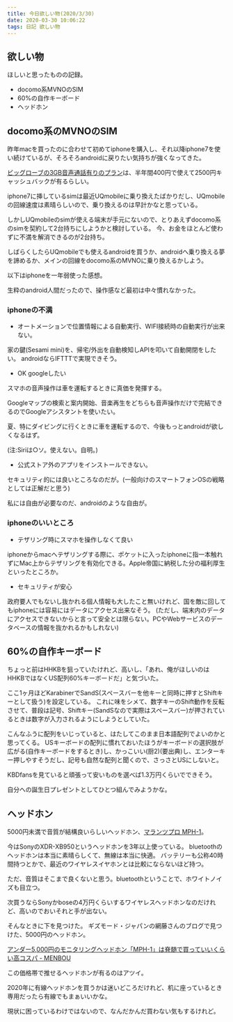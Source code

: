 ```yaml
---
title: 今日欲しい物(2020/3/30)
date: 2020-03-30 10:06:22
tags: 日記 欲しい物
---
```


## 欲しい物

ほしいと思ったものの記録。

- docomo系MVNOのSIM
- 60%の自作キーボード
- ヘッドホン

## docomo系のMVNOのSIM

昨年macを買ったのに合わせて初めてiphoneを購入し、それ以降iphone7を使い続けているが、そろそろandroidに戻りたい気持ちが強くなってきた。

[ビッグローブの3GB音声通話有りのプラン](https://www.amazon.co.jp/dp/B072PS4Q3H/ref=sspa_dk_detail_0?psc=1&pd_rd_i=B072PS4Q3H&pd_rd_w=MtTuU&pf_rd_p=6413bd85-d494-49e7-9f81-0e63e79171a9&pd_rd_wg=eJADD&pf_rd_r=9K6KRSP0W1DSTS5MQEPK&pd_rd_r=f0f592c6-efca-451e-ad83-7a5fe8f4bfe2&spLa=ZW5jcnlwdGVkUXVhbGlmaWVyPUExU1g2MENHQ0VZWEtGJmVuY3J5cHRlZElkPUEwNTQ2MDM2MklSSzVWVDlJQUFVQiZlbmNyeXB0ZWRBZElkPUE2V1UwTDFMNjBLM04md2lkZ2V0TmFtZT1zcF9kZXRhaWwmYWN0aW9uPWNsaWNrUmVkaXJlY3QmZG9Ob3RMb2dDbGljaz10cnVl)は、半年間400円で使えて2500円キャッシュバックが有るらしい。

iphone7に挿しているsimは最近UQmobileに乗り換えたばかりだし、UQmobileの回線速度は素晴らしいので、乗り換えるのは早計かなと思っている。

しかしUQmobileのsimが使える端末が手元にないので、とりあえずdocomo系のsimを契約して2台持ちにしようかと検討している。
今、お金をほとんど使わずに不満を解消できるのが2台持ち。

しばらくしたらUQmobileでも使えるandroidを買うか、androidへ乗り換える夢を諦めるか、メインの回線をdocomo系のMVNOに乗り換えるかしよう。

以下はiphoneを一年弱使った感想。

生粋のandroid人間だったので、操作感など最初は中々慣れなかった。

### iphoneの不満

- オートメーションで位置情報による自動実行、WIFI接続時の自動実行が出来ない。

家の鍵(Sesami mini)を、帰宅/外出を自動検知しAPIを叩いて自動開閉をしたい。
androidならIFTTTで実現できそう。

- OK googleしたい

スマホの音声操作は車を運転するときに真価を発揮する。

Googleマップの検索と案内開始、音楽再生をどちらも音声操作だけで完結できるのでGoogleアシスタントを使いたい。

夏、特にダイビングに行くときに車を運転するので、今後もっとandroidが欲しくなるはず。

(注:Siriは○ソ。使えない。自明。)

- 公式ストア外のアプリをインストールできない。

セキュリティ的には良いところなのだが。(一般向けのスマートフォンOSの戦略としては正解だと思う)

私には自由が必要なのだ、androidのような自由が。

### iphoneのいいところ

- テザリング時にスマホを操作しなくて良い

iphoneからmacへテザリングする際に、ポケットに入ったiphoneに指一本触れずにMac上からテザリングを有効化できる。Apple帝国に納税した分の福利厚生といったところか。

- セキュリティが安心

政府要人でもないし抜かれる個人情報も大したこと無いけれど、国を敵に回してもiphoneには容易にはデータにアクセス出来なそう。
(ただし、端末内のデータにアクセスできないからと言って安全とは限らない。PCやWebサービスのデータベースの情報を抜かれるかもしれない)

## 60%の自作キーボード

ちょっと前はHHKBを狙っていたけれど、高いし、「あれ、俺がほしいのはHHKBではなくUS配列60%キーボードだ」と気づいた。

ここ1ヶ月ほどKarabinerでSandS(スペースバーを他キーと同時に押すとShiftキーとして扱う)を設定している。
これに味をシメて、数字キーのShift動作を反転させて、普段は記号、Shiftキー(SandSなので実際はスペースバー)が押されているときは数字が入力されるようにしようとしていた。

こんなふうに配列をいじっていると、はたしてこのまま日本語配列でよいのかと思ってくる。
USキーボードの配列に慣れておいたほうがキーボードの選択肢が広がる(自作キーボードをするとき)し、かっこいい(厨2)(要出典)し、エンターキー押しやすそうだし、記号も自然な配列と聞くので、さっさとUSにしないと。

KBDfansを見ていると頑張って安いものを選べば1.3万円くらいでできそう。

自分への誕生日プレゼントとしてひとつ組んでみようかな。

## ヘッドホン

5000円未満で音質が結構良いらしいヘッドホン、[マランツプロ MPH-1](https://www.amazon.co.jp/%E3%83%9E%E3%83%A9%E3%83%B3%E3%83%84%E3%83%97%E3%83%AD-Marantz-Professional-MPH-1-%E5%AF%86%E9%96%89%E5%9E%8B%E3%83%A2%E3%83%8B%E3%82%BF%E3%83%BC%E3%83%98%E3%83%83%E3%83%89%E3%83%9B%E3%83%B3/dp/B01E74L2L0?psc=1&SubscriptionId=AKIAICDGYC76ENTD3PNA&tag=menbou0202-22&linkCode=xm2&camp=2025&creative=165953&creativeASIN=B01E74L2L0)。

今はSonyのXDR-XB950というヘッドホンを3年以上使っている。
bluetoothのヘッドホンは本当に素晴らしくて、無線は本当に快適。
バッテリーも公称40時間持つとかで、最近のワイヤレスイヤホンとは比較にならないほど持つ。

ただ、音質はそこまで良くないと思う。bluetoothということで、ホワイトノイズも目立つ。

次買うならSonyかboseの4万円くらいするワイヤレスヘッドホンなのだけれど、高いのでおいそれと手が出ない。

そんなときに下を見つけた。
ギズモード・ジャパンの網藤さんのブログで見つけた、5000円のヘッドホン。

[アンダー5,000円のモニタリングヘッドホン「MPH-1」は脊髄で買っていいくらい高コスパ - MENBOU](https://men-bou.net/mph-1-under-5000/)

この価格帯で推せるヘッドホンが有るのはアツイ。

2020年に有線ヘッドホンを買うかは迷いどころだけれど、机に座っているとき専用だったら有線でもまぁいいかな。

現状に困っているわけではないので、なんだかんだ買わない気もするけれど。

